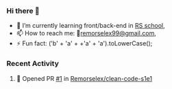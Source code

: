 ### Hi there 👋


- 🌱 I’m currently learning front/back-end in [RS school](https://rs.school/js/),
- 📫 How to reach me: 📮remorselex99@gmail.com,  
- ⚡ Fun fact: ('b' + 'a' + +'a' + 'a').toLowerCase();

### Recent Activity

<!--START_SECTION:activity-->
1. 💪 Opened PR [#1](https://github.com/Remorselex/clean-code-s1e1/pull/1) in [Remorselex/clean-code-s1e1](https://github.com/Remorselex/clean-code-s1e1)
<!--END_SECTION:activity-->
